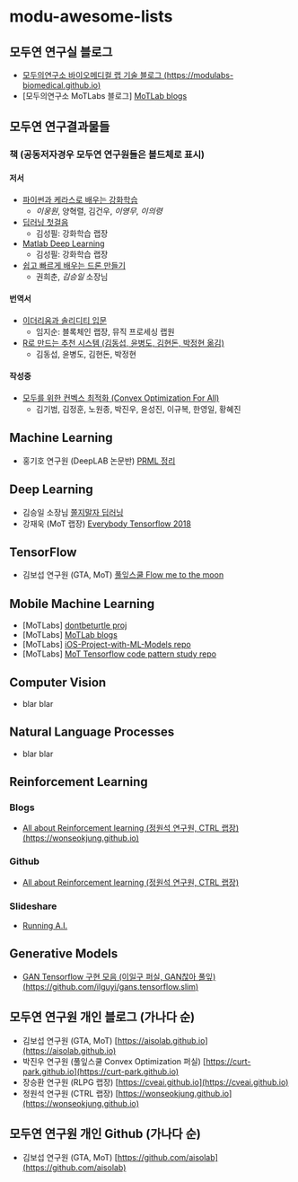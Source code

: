 # modu-awesome-lists

## 모두연 연구실 블로그
* [모두의연구소 바이오메디컬 랩 기술 블로그 (https://modulabs-biomedical.github.io)](https://modulabs-biomedical.github.io)
* [모두의연구소 MoTLabs 블로그] [MoTLab blogs](https://motlabs.github.io/)


## 모두연 연구결과물들

### 책 (공동저자경우 모두연 연구원들은 볼드체로 표시)

#### 저서
* [파이썬과 케라스로 배우는 강화학습](http://www.kyobobook.co.kr/product/detailViewKor.laf?ejkGb=KOR&mallGb=KOR&barcode=9791158390723&orderClick=LEA&Kc=)
  * *이웅원*, 양혁렬, 김건우, *이영무*, *이의령*
* [딥러닝 첫걸음](http://www.kyobobook.co.kr/product/detailViewKor.laf?ejkGb=KOR&mallGb=KOR&barcode=9788968487323&orderClick=LAH&Kc=)
  * 김성필: 강화학습 랩장
* [Matlab Deep Learning](https://www.amazon.com/MATLAB-Deep-Learning-Artificial-Intelligence/dp/1484228448/ref=sr_1_3?ie=UTF8&qid=1533623753&sr=8-3&keywords=Matlab+deep+learning)
  * 김성필: 강화학습 랩장
* [쉽고 빠르게 배우는 드론 만들기](http://www.kyobobook.co.kr/product/detailViewKor.laf?ejkGb=KOR&mallGb=KOR&barcode=9788955027143&orderClick=LAH&Kc=)
  * 권희춘, *김승일* 소장님

#### 번역서
* [이더리움과 솔리디티 입문](http://www.kyobobook.co.kr/product/detailViewKor.laf?ejkGb=KOR&mallGb=KOR&barcode=9791158390907&orderClick=LEB&Kc=)
  * 임지순: 블록체인 랩장, 뮤직 프로세싱 랩원
* [R로 만드는 추천 시스템 (김동섭, 윤병도, 김현돈, 박정현 옮김)](http://www.kyobobook.co.kr/product/detailViewKor.laf?ejkGb=KOR&mallGb=KOR&barcode=9791161750309&orderClick=LEB&Kc=)
  * 김동섭, 윤병도, 김현돈, 박정현

#### 작성중
* [모두를 위한 컨벡스 최적화 (Convex Optimization For All)](https://wikidocs.net/book/1896)
  * 김기범, 김정훈, 노원종, 박진우, 윤성진, 이규복, 한영일, 황혜진



## Machine Learning
* 홍기호 연구원 (DeepLAB 논문반) [PRML 정리](http://norman3.github.io/prml/)


## Deep Learning
* 김승일 소장님 [쫄지말자 딥러닝](https://www.slideshare.net/modulabs/2-cnn-rnn)
* 강재욱 (MoT 랩장) [Everybody Tensorflow 2018](https://github.com/jwkanggist/EveryBodyTensorFlow)


## TensorFlow
* 김보섭 연구원 (GTA, MoT) [풀잎스쿨 Flow me to the moon](https://github.com/aisolab/CS20)



## Mobile Machine Learning 
* [MoTLabs] [dontbeturtle proj](https://github.com/motlabs/dont-be-turtle)
* [MoTLabs] [MoTLab blogs](https://motlabs.github.io/)
* [MoTLabs] [iOS-Project-with-ML-Models repo](https://github.com/motlabs/iOS-Proejcts-with-ML-Models)
* [MoTLabs] [MoT Tensorflow code pattern study repo](https://github.com/motlabs/mot-tf-codepattern-study)


## Computer Vision
* blar blar



## Natural Language Processes
* blar blar


## Reinforcement Learning

### Blogs
* [All about Reinforcement learning (정원석 연구원, CTRL 랩장) (https://wonseokjung.github.io)](https://wonseokjung.github.io)

### Github
* [All about Reinforcement learning (정원석 연구원, CTRL 랩장)](https://github.com/wonseokjung/ReinforcementLearning_byWonseok)

### Slideshare
* [Running A.I.](https://www.slideshare.net/wonseokjung2/deeplearning-conf)

## Generative Models
* [GAN Tensorflow 구현 모음 (이일구 퍼실, GAN찮아 풀잎) (https://github.com/ilguyi/gans.tensorflow.slim)](https://github.com/ilguyi/gans.tensorflow.slim)



## 모두연 연구원 개인 블로그 (가나다 순)
* 김보섭 연구원 (GTA, MoT) [https://aisolab.github.io](https://aisolab.github.io)
* 박진우 연구원 (풀잎스쿨 Convex Optimization 퍼실) [https://curt-park.github.io](https://curt-park.github.io)
* 장승환 연구원 (RLPG 랩장) [https://cveai.github.io](https://cveai.github.io)
* 정원석 연구원 (CTRL 랩장) [https://wonseokjung.github.io](https://wonseokjung.github.io)

## 모두연 연구원 개인 Github (가나다 순)
* 김보섭 연구원 (GTA, MoT) [https://github.com/aisolab](https://github.com/aisolab)
